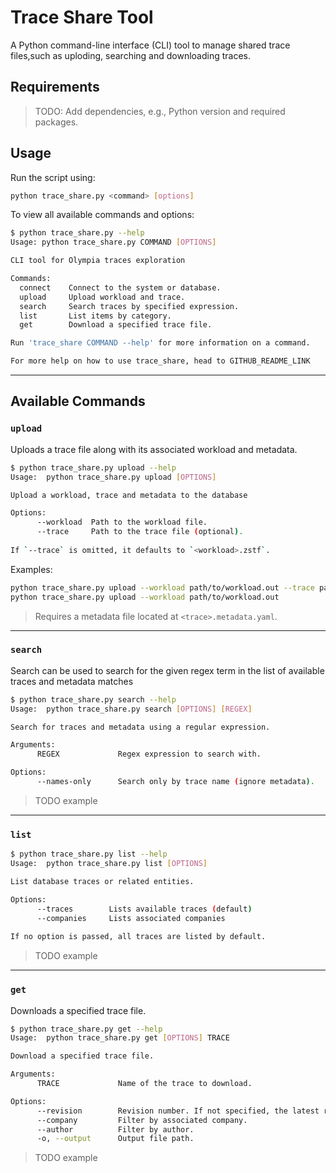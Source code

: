 # Trace Share Tool

A Python command-line interface (CLI) tool to manage shared trace files,such as uploding, searching and downloading traces.

## Requirements

> TODO: Add dependencies, e.g., Python version and required packages.


## Usage

Run the script using:

```bash
python trace_share.py <command> [options]
```

To view all available commands and options:

```bash
$ python trace_share.py --help
Usage: python trace_share.py COMMAND [OPTIONS]

CLI tool for Olympia traces exploration

Commands:
  connect    Connect to the system or database.
  upload     Upload workload and trace.
  search     Search traces by specified expression.
  list       List items by category.
  get        Download a specified trace file.

Run 'trace_share COMMAND --help' for more information on a command.

For more help on how to use trace_share, head to GITHUB_README_LINK
```

---

## Available Commands

### `upload`

Uploads a trace file along with its associated workload and metadata.
```bash
$ python trace_share.py upload --help
Usage:  python trace_share.py upload [OPTIONS]

Upload a workload, trace and metadata to the database

Options:
      --workload  Path to the workload file.
      --trace     Path to the trace file (optional).
      
If `--trace` is omitted, it defaults to `<workload>.zstf`.
```

Examples:
```bash
python trace_share.py upload --workload path/to/workload.out --trace path/to/trace.zstf
python trace_share.py upload --workload path/to/workload.out
```

> Requires a metadata file located at `<trace>.metadata.yaml`.

---

### `search`

Search can be used to search for the given regex term in the list of available traces and metadata matches

```bash
$ python trace_share.py search --help
Usage:  python trace_share.py search [OPTIONS] [REGEX]

Search for traces and metadata using a regular expression.

Arguments:
      REGEX             Regex expression to search with.

Options:
      --names-only      Search only by trace name (ignore metadata).
```
> TODO example

---

### `list`
```bash
$ python trace_share.py list --help
Usage:  python trace_share.py list [OPTIONS]

List database traces or related entities.

Options:
      --traces        Lists available traces (default)
      --companies     Lists associated companies
      
If no option is passed, all traces are listed by default.
```
> TODO example

<!-- ```bash
$ python trace_share.py list --traces
```
```bash
$ python trace_share.py list --companies
``` -->
---

### `get`

Downloads a specified trace file.

```bash
$ python trace_share.py get --help
Usage:  python trace_share.py get [OPTIONS] TRACE 

Download a specified trace file.

Arguments:
      TRACE             Name of the trace to download.

Options:
      --revision        Revision number. If not specified, the latest revision is used.
      --company         Filter by associated company.
      --author          Filter by author.
      -o, --output      Output file path.
```
> TODO example
